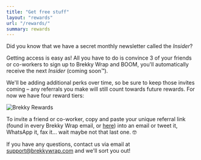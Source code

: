 ```yaml
---
title: "Get free stuff"
layout: "rewards"
url: "/rewards/"
summary: rewards
---
```


<p>Did you know that we have a secret monthly newsletter called the <em>Insider</em>?</p>

<p>Getting access is easy as! All you have to do is convince 3 of your friends or co-workers to sign up to Brekky Wrap and BOOM, you'll automatically receive the next <em>Insider</em> (coming soon™).</p>

<p>We'll be adding additional perks over time, so be sure to keep those invites coming – any referrals you make will still count towards future rewards. For now we have four reward tiers:</p>

<img src="/images/icons/brekky-rewards.png" alt="Brekky Rewards" width="" height="">
<br>
<p>To invite a friend or co-worker, copy and paste your unique referral link (found in every Brekky Wrap email, or <a href="https://hub.brekkywrap.com/" target="_blank" title="Click here to get your unique link">here</a>) into an email or tweet it, WhatsApp it, fax it... wait maybe not that last one. 🤓</p>

<p>If you have any questions, contact us via email at <a href="mailto:support@brekkywrap.com">support@brekkywrap.com</a> and we'll sort you out!</p>